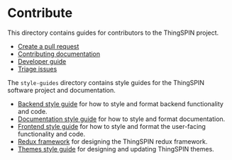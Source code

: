 # Contribute

This directory contains guides for contributors to the ThingSPIN project.

- [Create a pull request](create-pull-request.md)
- [Contributing documentation](documentation.md)
- [Developer guide](developer-guide.md)
- [Triage issues](triage-issues.md)

The `style-guides` directory contains style guides for the ThingSPIN software project and documentation.

- [Backend style guide](style-guides/backend.md) for how to style and format backend functionality and code.
- [Documentation style guide](style-guides/documentation-style-guide.md) for how to style and format documentation.
- [Frontend style guide](style-guides/frontend.md) for how to style and format the user-facing functionality and code.
- [Redux framework](style-guides/redux.md) for designing the ThingSPIN redux framework.
- [Themes style guide](style-guides/themes.md) for designing and updating ThingSPIN themes.
